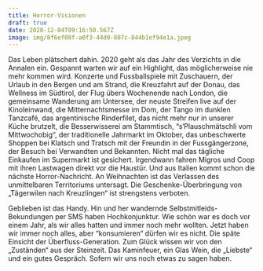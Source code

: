 ```yaml
---
title: Horror-Visionen
draft: true
date: 2020-12-04T09:16:50.567Z
image: img/8f6ef08f-a0f3-44d0-807c-844b1ef94e1a.jpeg
---
```

Das Leben plätschert dahin. 2020 geht als das Jahr des Verzichts in die Annalen ein. Gespannt warten wir auf ein Highlight, das möglicherweise nie mehr kommen wird. Konzerte und Fussballspiele mit Zuschauern, der Urlaub in den Bergen und am Strand, die Kreuzfahrt auf der Donau, das Wellness im Südtirol, der Flug übers Wochenende nach London, die gemeinsame Wanderung am Untersee, der neuste Streifen live auf der Kinoleinwand, die Mitternachtsmesse im Dom, der Tango im dunklen Tanzcafé, das argentinische Rinderfilet, das nicht mehr nur in unserer Küche brutzelt, die Besserwisserei am Stammtisch, “s‘Plauschmätschli vom Mittwochobig“, der traditionelle  Jahrmarkt im Oktober, das unbeschwerte Shoppen bei Klatsch und Tratsch mit der Freundin in der Fussgängerzone, der Besuch bei Verwandten und Bekannten. Nicht mal das tägliche Einkaufen im Supermarkt ist gesichert. Irgendwann fahren Migros und Coop mit ihren Lastwagen direkt vor die Haustür. Und aus Italien kommt schon die nächste Horror-Nachricht. An Weihnachten ist das Verlassen des unmittelbaren Territoriums untersagt. Die Geschenke-Überbringung von „Tägerwilen nach Kreuzlingen“ ist strengstens verboten.

Geblieben ist das Handy. Hin und her wandernde Selbstmitleids-Bekundungen per SMS haben Hochkonjunktur. Wie schön war es doch vor einem Jahr, als wir alles hatten und immer noch mehr wollten. Jetzt haben wir immer noch alles, aber “konsumieren“ dürfen wir es nicht. Die späte Einsicht der Überfluss-Generation. Zum Glück wissen wir von den „Zuständen“ aus der Steinzeit. Das Kaminfeuer, ein Glas Wein, die „Liebste“ und ein gutes Gespräch. Sofern wir uns noch etwas zu sagen haben.